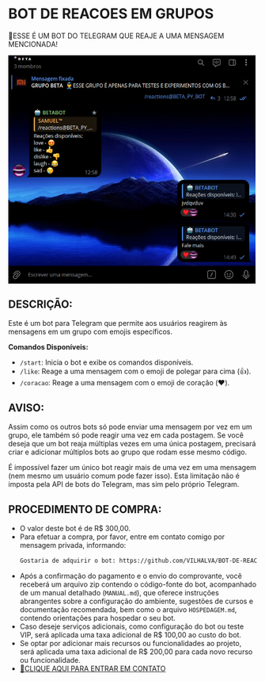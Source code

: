 # BOT DE REACOES EM GRUPOS
🛑ESSE É UM BOT DO TELEGRAM QUE REAJE A UMA MENSAGEM MENCIONADA!

<img src="FOTO.jpg" align="center" width="500"> <br>

## DESCRIÇÃO:
Este é um bot para Telegram que permite aos usuários reagirem às mensagens em um grupo com emojis específicos. 

**Comandos Disponíveis:**
   - `/start`: Inicia o bot e exibe os comandos disponíveis.
   - `/like`: Reage a uma mensagem com o emoji de polegar para cima (👍).
   - `/coracao`: Reage a uma mensagem com o emoji de coração (❤️).

## AVISO:
Assim como os outros bots só pode enviar uma mensagem por vez em um grupo, ele também só pode reagir uma vez em cada postagem. Se você deseja que um bot reaja múltiplas vezes em uma única postagem, precisará criar e adicionar múltiplos bots ao grupo que rodam esse mesmo código. 

É impossível fazer um único bot reagir mais de uma vez em uma mensagem (nem mesmo um usuário comum pode fazer isso). Esta limitação não é imposta pela API de bots do Telegram, mas sim pelo próprio Telegram.

## PROCEDIMENTO DE COMPRA:
- O valor deste bot é de R$ 300,00.
- Para efetuar a compra, por favor, entre em contato comigo por mensagem privada, informando:
    ```bash
    Gostaria de adquirir o bot: https://github.com/VILHALVA/BOT-DE-REACOES-EM-GRUPOS
    ```
- Após a confirmação do pagamento e o envio do comprovante, você receberá um arquivo zip contendo o código-fonte do bot, acompanhado de um manual detalhado (`MANUAL.md`), que oferece instruções abrangentes sobre a configuração do ambiente, sugestões de cursos e documentação recomendada, bem como o arquivo `HOSPEDAGEM.md`, contendo orientações para hospedar o seu bot.
- Caso deseje serviços adicionais, como configuração do bot ou teste VIP, será aplicada uma taxa adicional de R$ 100,00 ao custo do bot.
- Se optar por adicionar mais recursos ou funcionalidades ao projeto, será aplicada uma taxa adicional de R$ 200,00 para cada novo recurso ou funcionalidade.
- [🤑CLIQUE AQUI PARA ENTRAR EM CONTATO](https://t.me/VILHALVA100)
